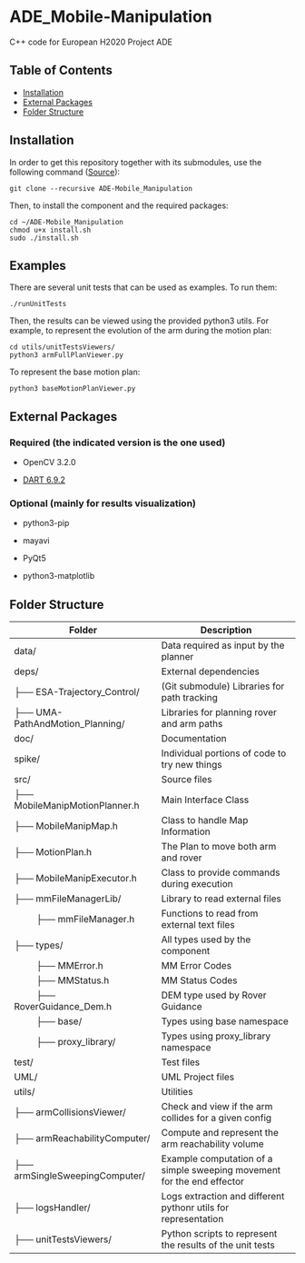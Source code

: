 # ADE_Mobile-Manipulation
C++ code for European H2020 Project ADE

## Table of Contents
  * [Installation](#installation)
  * [External Packages](#external-packages)
  * [Folder Structure](#installation)

## Installation

In order to get this repository together with its submodules, use the following command ([Source](https://www.vogella.com/tutorials/GitSubmodules/article.html)):

```
git clone --recursive ADE-Mobile_Manipulation
```

Then, to install the component and the required packages:

```
cd ~/ADE-Mobile_Manipulation
chmod u+x install.sh
sudo ./install.sh
```

## Examples
There are several unit tests that can be used as examples. To run them:

```
./runUnitTests
```

Then, the results can be viewed using the provided python3 utils. For example, to represent the evolution of the arm during the motion plan:
```
cd utils/unitTestsViewers/
python3 armFullPlanViewer.py
```

To represent the base motion plan:

```
python3 baseMotionPlanViewer.py
```

## External Packages

### Required (the indicated version is the one used)

- OpenCV 3.2.0

- [DART 6.9.2](https://dartsim.github.io/install_dart_on_ubuntu.html)

### Optional (mainly for results visualization)

- python3-pip

- mayavi

- PyQt5

- python3-matplotlib

## Folder Structure


| Folder            |       Description                             |
| ----------------- | ------------------------                      |
| data/             | Data required as input by the planner         |
| deps/             | External dependencies                         |
| ├── ESA-Trajectory_Control/ | (Git submodule) Libraries for path tracking|
| ├── UMA-PathAndMotion_Planning/ | Libraries for planning rover and arm paths|
| doc/              | Documentation                                 |
| spike/            | Individual portions of code to try new things |
| src/              | Source files                                  |
| ├── MobileManipMotionPlanner.h | Main Interface Class             |
| ├── MobileManipMap.h | Class to handle Map Information            |
| ├── MotionPlan.h | The Plan to move both arm and rover            |
| ├── MobileManipExecutor.h | Class to provide commands during execution|
| ├── mmFileManagerLib/ | Library to read external files|
| &nbsp;&nbsp;&nbsp;&nbsp;&nbsp;&nbsp;&nbsp;&nbsp;   ├──  mmFileManager.h | Functions to read from external text files|
| ├── types/ | All types used by the component|
| &nbsp;&nbsp;&nbsp;&nbsp;&nbsp;&nbsp;&nbsp;&nbsp; ├──  MMError.h | MM Error Codes|
| &nbsp;&nbsp;&nbsp;&nbsp;&nbsp;&nbsp;&nbsp;&nbsp;   ├──  MMStatus.h | MM Status Codes|
| &nbsp;&nbsp;&nbsp;&nbsp;&nbsp;&nbsp;&nbsp;&nbsp;   ├──  RoverGuidance_Dem.h | DEM type used by Rover Guidance|
| &nbsp;&nbsp;&nbsp;&nbsp;&nbsp;&nbsp;&nbsp;&nbsp;   ├──  base/ | Types using base namespace|
| &nbsp;&nbsp;&nbsp;&nbsp;&nbsp;&nbsp;&nbsp;&nbsp;  ├──  proxy_library/ | Types using proxy_library namespace|
| test/             | Test files                                    |
| UML/              | UML Project files                             |
| utils/            | Utilities                                     |
| ├── armCollisionsViewer/ | Check and view if the arm collides for a given config |
| ├── armReachabilityComputer/ | Compute and represent the arm reachability volume |
| ├── armSingleSweepingComputer/ | Example computation of a simple sweeping movement for the end effector |
| ├── logsHandler/ | Logs extraction and different pythonr utils for representation |
| ├── unitTestsViewers/ | Python scripts to represent the results of the unit tests |
